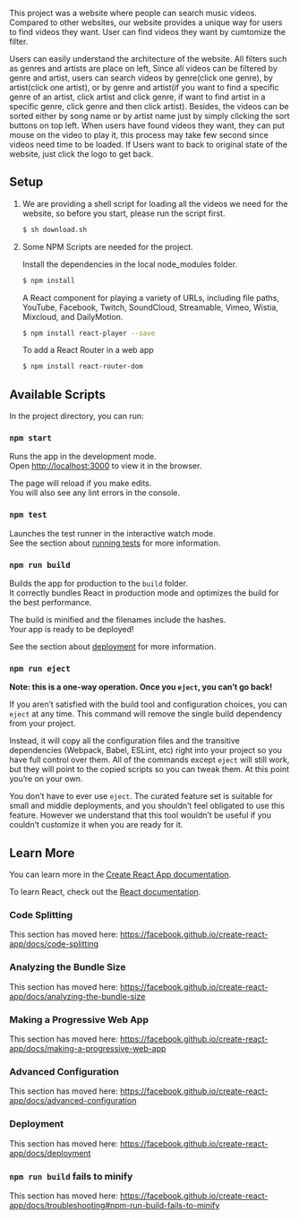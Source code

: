 This project was a website where people can search music videos. Compared to other websites, our website provides a unique way for users to find videos they want. User can find videos they want by cumtomize the filter.

Users can easily understand the architecture of the website. All filters such as genres and artists are place on left, Since all videos can be filtered by genre and artist, users can search videos by genre(click one genre), by artist(click one artist), or by genre and artist(if you want to find a specific genre of an artist, click artist and click genre, if want to find artist in a specific genre, click genre and then click artist). Besides, the videos can be sorted either by song name or by artist name just by simply clicking the sort buttons on top left. When users have found videos they want, they can put mouse on the video to play it, this process may take few second since videos need time to be loaded. If Users want to back to original state of the website, just click the logo to get back.

## Setup
1. We are providing a shell script for loading all the videos we need for the website, so before you start, please
run the script first.

   ```bash
   $ sh download.sh
   ```
   
2. Some NPM Scripts are needed for the project.

   Install the dependencies in the local node_modules folder.
      ```bash
      $ npm install
      ```
      
   A React component for playing a variety of URLs, including file paths, YouTube, Facebook, 
   Twitch, SoundCloud, Streamable, Vimeo, Wistia, Mixcloud, and DailyMotion.
      ```bash
      $ npm install react-player --save
      ```
      
   To add a React Router in a web app
      ```bash
      $ npm install react-router-dom
      ```    
     
   
## Available Scripts

In the project directory, you can run:


### `npm start`

Runs the app in the development mode.<br />
Open [http://localhost:3000](http://localhost:3000) to view it in the browser.

The page will reload if you make edits.<br />
You will also see any lint errors in the console.

### `npm test`

Launches the test runner in the interactive watch mode.<br />
See the section about [running tests](https://facebook.github.io/create-react-app/docs/running-tests) for more information.

### `npm run build`

Builds the app for production to the `build` folder.<br />
It correctly bundles React in production mode and optimizes the build for the best performance.

The build is minified and the filenames include the hashes.<br />
Your app is ready to be deployed!

See the section about [deployment](https://facebook.github.io/create-react-app/docs/deployment) for more information.

### `npm run eject`

**Note: this is a one-way operation. Once you `eject`, you can’t go back!**

If you aren’t satisfied with the build tool and configuration choices, you can `eject` at any time. This command will remove the single build dependency from your project.

Instead, it will copy all the configuration files and the transitive dependencies (Webpack, Babel, ESLint, etc) right into your project so you have full control over them. All of the commands except `eject` will still work, but they will point to the copied scripts so you can tweak them. At this point you’re on your own.

You don’t have to ever use `eject`. The curated feature set is suitable for small and middle deployments, and you shouldn’t feel obligated to use this feature. However we understand that this tool wouldn’t be useful if you couldn’t customize it when you are ready for it.

## Learn More

You can learn more in the [Create React App documentation](https://facebook.github.io/create-react-app/docs/getting-started).

To learn React, check out the [React documentation](https://reactjs.org/).

### Code Splitting

This section has moved here: https://facebook.github.io/create-react-app/docs/code-splitting

### Analyzing the Bundle Size

This section has moved here: https://facebook.github.io/create-react-app/docs/analyzing-the-bundle-size

### Making a Progressive Web App

This section has moved here: https://facebook.github.io/create-react-app/docs/making-a-progressive-web-app

### Advanced Configuration

This section has moved here: https://facebook.github.io/create-react-app/docs/advanced-configuration

### Deployment

This section has moved here: https://facebook.github.io/create-react-app/docs/deployment

### `npm run build` fails to minify

This section has moved here: https://facebook.github.io/create-react-app/docs/troubleshooting#npm-run-build-fails-to-minify
